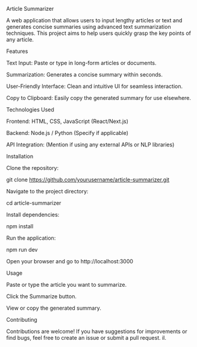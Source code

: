 Article Summarizer

A web application that allows users to input lengthy articles or text and generates concise summaries using advanced text summarization techniques. This project aims to help users quickly grasp the key points of any article.

Features

Text Input: Paste or type in long-form articles or documents.

Summarization: Generates a concise summary within seconds.

User-Friendly Interface: Clean and intuitive UI for seamless interaction.

Copy to Clipboard: Easily copy the generated summary for use elsewhere.

Technologies Used

Frontend: HTML, CSS, JavaScript (React/Next.js)

Backend: Node.js / Python (Specify if applicable)

API Integration: (Mention if using any external APIs or NLP libraries)

Installation

Clone the repository:

git clone https://github.com/yourusername/article-summarizer.git

Navigate to the project directory:

cd article-summarizer

Install dependencies:

npm install

Run the application:

npm run dev

Open your browser and go to http://localhost:3000

Usage

Paste or type the article you want to summarize.

Click the Summarize button.

View or copy the generated summary.

Contributing

Contributions are welcome! If you have suggestions for improvements or find bugs, feel free to create an issue or submit a pull request.
il.

